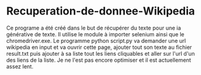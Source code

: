 # Recuperation-de-donnee-Wikipedia
Ce programe a été créé dans le but de récupérer du texte pour une ia générative de texte. Il utilise le module à importer selenium ainsi que le chromedriver.exe. Le programme python script.py va demander une url wikipedia en input et va ouvrir cette page, ajouter tout son texte au fichier result.txt puis ajouter à sa liste tout les liens cliquables et aller sur l'url d'un des liens de la liste. Je ne l'est pas encore optimiser et il est actuellement assez lent.

